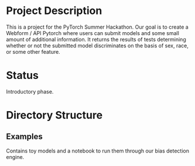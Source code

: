 # Project Description

This is a project for the PyTorch Summer Hackathon. Our goal is to create a Webform / API Pytorch where users can submit models and some small amount of additional information. It returns the results of tests determining whether or not the submitted model discriminates on the basis of sex, race, or some other feature.

# Status

Introductory phase.

# Directory Structure

## Examples 

Contains toy models and a notebook to run them through our bias detection engine.
